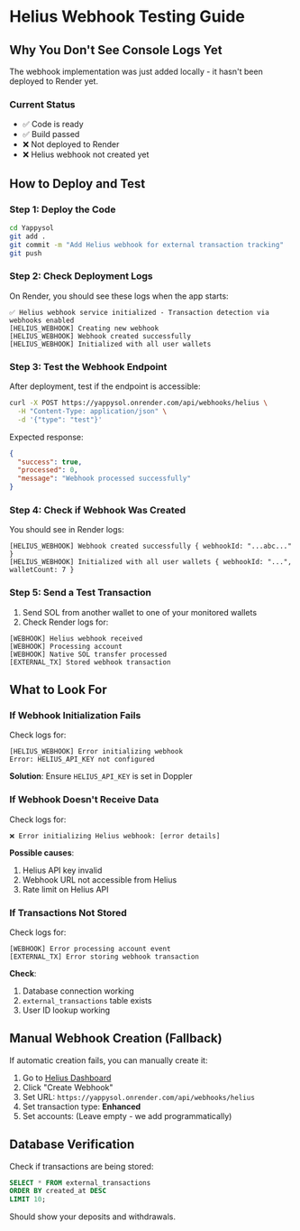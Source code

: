 # Helius Webhook Testing Guide

## Why You Don't See Console Logs Yet

The webhook implementation was just added locally - it hasn't been deployed to Render yet.

### Current Status
- ✅ Code is ready
- ✅ Build passed
- ❌ Not deployed to Render
- ❌ Helius webhook not created yet

## How to Deploy and Test

### Step 1: Deploy the Code
```bash
cd Yappysol
git add .
git commit -m "Add Helius webhook for external transaction tracking"
git push
```

### Step 2: Check Deployment Logs

On Render, you should see these logs when the app starts:

```
✅ Helius webhook service initialized - Transaction detection via webhooks enabled
[HELIUS_WEBHOOK] Creating new webhook
[HELIUS_WEBHOOK] Webhook created successfully
[HELIUS_WEBHOOK] Initialized with all user wallets
```

### Step 3: Test the Webhook Endpoint

After deployment, test if the endpoint is accessible:

```bash
curl -X POST https://yappysol.onrender.com/api/webhooks/helius \
  -H "Content-Type: application/json" \
  -d '{"type": "test"}'
```

Expected response:
```json
{
  "success": true,
  "processed": 0,
  "message": "Webhook processed successfully"
}
```

### Step 4: Check if Webhook Was Created

You should see in Render logs:
```
[HELIUS_WEBHOOK] Webhook created successfully { webhookId: "...abc..." }
[HELIUS_WEBHOOK] Initialized with all user wallets { webhookId: "...", walletCount: 7 }
```

### Step 5: Send a Test Transaction

1. Send SOL from another wallet to one of your monitored wallets
2. Check Render logs for:
```
[WEBHOOK] Helius webhook received
[WEBHOOK] Processing account
[WEBHOOK] Native SOL transfer processed
[EXTERNAL_TX] Stored webhook transaction
```

## What to Look For

### If Webhook Initialization Fails

Check logs for:
```
[HELIUS_WEBHOOK] Error initializing webhook
Error: HELIUS_API_KEY not configured
```

**Solution**: Ensure `HELIUS_API_KEY` is set in Doppler

### If Webhook Doesn't Receive Data

Check logs for:
```
❌ Error initializing Helius webhook: [error details]
```

**Possible causes**:
1. Helius API key invalid
2. Webhook URL not accessible from Helius
3. Rate limit on Helius API

### If Transactions Not Stored

Check logs for:
```
[WEBHOOK] Error processing account event
[EXTERNAL_TX] Error storing webhook transaction
```

**Check**:
1. Database connection working
2. `external_transactions` table exists
3. User ID lookup working

## Manual Webhook Creation (Fallback)

If automatic creation fails, you can manually create it:

1. Go to [Helius Dashboard](https://dashboard.helius.dev/webhooks)
2. Click "Create Webhook"
3. Set URL: `https://yappysol.onrender.com/api/webhooks/helius`
4. Set transaction type: **Enhanced**
5. Set accounts: (Leave empty - we add programmatically)

## Database Verification

Check if transactions are being stored:

```sql
SELECT * FROM external_transactions 
ORDER BY created_at DESC 
LIMIT 10;
```

Should show your deposits and withdrawals.
